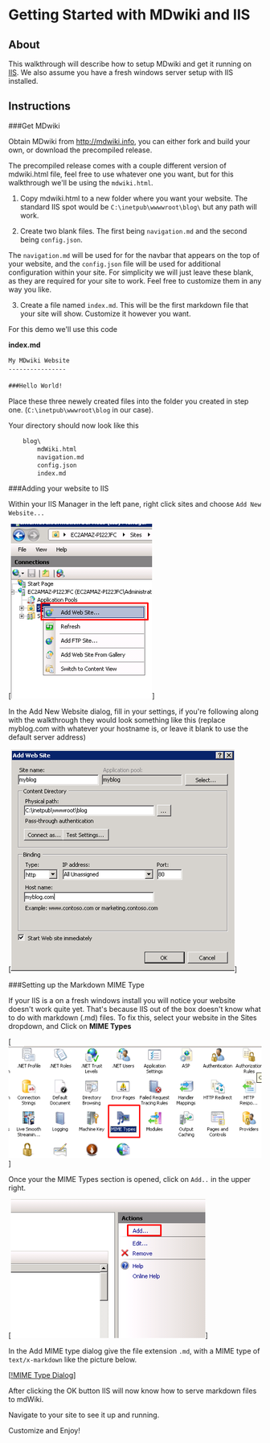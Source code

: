 Getting Started with MDwiki and IIS
===================

About
------

This walkthrough will describe how to setup MDwiki and get it running on [IIS](http://iis.com).  We also assume you have a fresh windows server setup with IIS installed.

Instructions
-------------

###Get MDwiki

Obtain MDwiki from http://mdwiki.info, you can either fork and build your own, or download the precompiled release.

The precompiled release comes with a couple different version of mdwiki.html file, feel free to use whatever one you want, but for this walkthrough we'll be using the ``mdwiki.html``.  

 1. Copy mdwiki.html to a new folder where you want your website.  The standard IIS spot would be ``C:\inetpub\wwwwroot\blog\`` but any path will work.

 2. Create two blank files.  The first being ``navigation.md`` and the second being ``config.json``.

  The ``navigation.md`` will be used for for the navbar that appears on the top of your website, and the ``config.json`` file will be used for additional configuration within your site.  For simplicity we will just leave these blank, as they are required for your site to work.  Feel free to customize them in any way you like.

 3. Create a file named ``index.md``.  This will be the first markdown file that your site will show.  Customize it however you want.

For this demo we'll use this code

**index.md**
```md
My MDwiki Website
----------------

###Hello World!
```

Place these three newely created files into the folder you created in step one. (``C:\inetpub\wwwroot\blog`` in our case).

Your directory should now look like this

```
    blog\
        mdWiki.html
        navigation.md
        config.json
        index.md
```

###Adding your website to IIS

Within your IIS Manager in the left pane, right click sites and choose ``Add New Website...``

[![Add New Website...](images/add-new-website.png)]

In the Add New Website dialog, fill in your settings, if you're following along with the walkthrough they would look something like this (replace myblog.com with whatever your hostname is, or leave it blank to use the default server address)

[![Add New Website Dialog](images/add-new-website-dialog.png)]

###Setting up the Markdown MIME Type

If your IIS is a on a fresh windows install you will notice your website doesn't work quite yet.  That's because IIS out of the box doesn't know what to do with markdown (.md) files.  To fix this, select your website in the Sites dropdown, and Click on **MIME Types**

[![MIME Types](images/mime-types.png)]

Once your the MIME Types section is opened, click on ``Add..`` in the upper right.

[![MIME Types](images/add-mime-type.png)]

In the Add MIME type dialog give the file extension ``.md``, with a MIME type of ``text/x-markdown`` like the picture below.

[[!MIME Type Dialog](images/mime-type-dialog.png)]

After clicking the OK button IIS will now know how to serve markdown files to mdWiki. 

Navigate to your site to see it up and running.

Customize and Enjoy!
